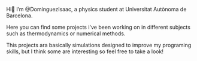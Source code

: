 



Hi👋
I’m @DominguezIsaac, a physics student at Universitat Autònoma de Barcelona.

Here you can find some projects i've been working on in different subjects such as thermodynamics or numerical methods. 

This projects ara basically simulations designed to improve my programing skills, but I think some are interesting so feel free to take a look!


